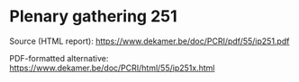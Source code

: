# Plenary gathering 251

Source (HTML report): https://www.dekamer.be/doc/PCRI/pdf/55/ip251.pdf

PDF-formatted alternative: https://www.dekamer.be/doc/PCRI/html/55/ip251x.html

